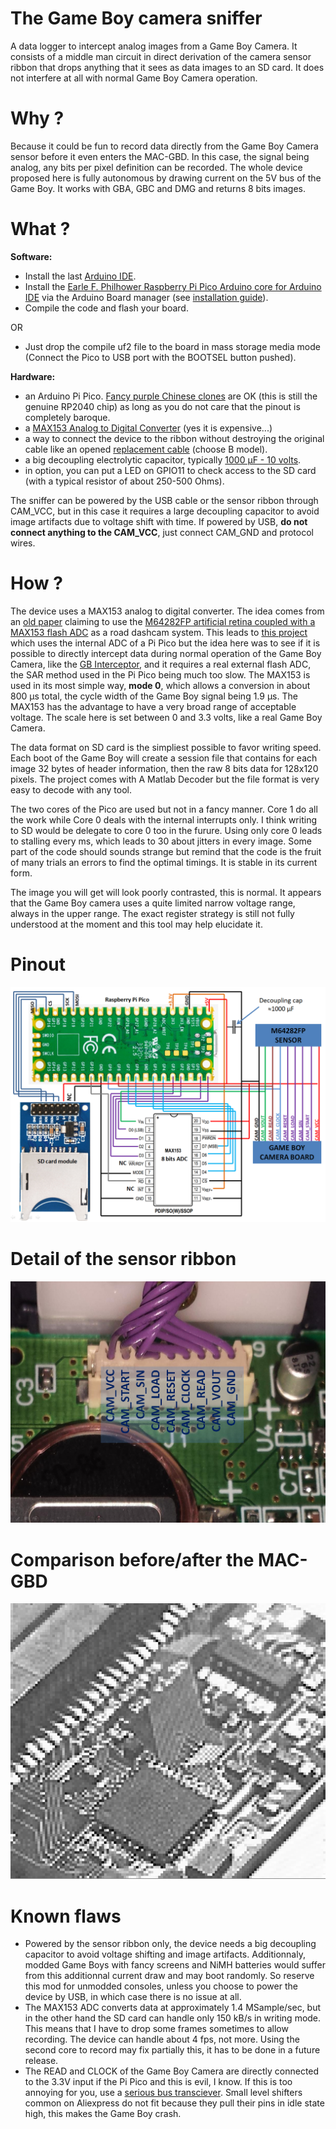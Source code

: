 # The Game Boy camera sniffer
A data logger to intercept analog images from a Game Boy Camera. It consists of a middle man circuit in direct derivation of the camera sensor ribbon that drops anything that it sees as data images to an SD card. It does not interfere at all with normal Game Boy Camera operation.

# Why ?
Because it could be fun to record data directly from the Game Boy Camera sensor before it even enters the MAC-GBD. In this case, the signal being analog, any bits per pixel definition can be recorded. The whole device proposed here is fully autonomous by drawing current on the 5V bus of the Game Boy. It works with GBA, GBC and DMG and returns 8 bits images.

# What ?
**Software:**
- Install the last [Arduino IDE](https://www.arduino.cc/en/software).
- Install the [Earle F. Philhower Raspberry Pi Pico Arduino core for Arduino IDE](https://github.com/earlephilhower/arduino-pico) via the Arduino Board manager (see [installation guide](https://github.com/earlephilhower/arduino-pico#installing-via-arduino-boards-manager)).
- Compile the code and flash your board.

OR

- Just drop the compile uf2 file to the board in mass storage media mode (Connect the Pico to USB port with the BOOTSEL button pushed).

**Hardware:**
- an Arduino Pi Pico. [Fancy purple Chinese clones](https://fr.aliexpress.com/item/1005003928558306.html) are OK (this is still the genuine RP2040 chip) as long as you do not care that the pinout is completely baroque.
- a [MAX153 Analog to Digital Converter](https://fr.aliexpress.com/item/1005005084589973.html) (yes it is expensive...)
- a way to connect the device to the ribbon without destroying the original cable like an opened [replacement cable](https://www.digikey.com/en/products/base-product/jst-sales-america-inc/455/A09ZR09Z/588181) (choose B model).
- a big decoupling electrolytic capacitor, typically [1000 µF - 10 volts](https://fr.aliexpress.com/item/1005002958594141.html).
- in option, you can put a LED on GPIO11 to check access to the SD card (with a typical resistor of about 250-500 Ohms).

The sniffer can be powered by the USB cable or the sensor ribbon through CAM_VCC, but in this case it requires a large decoupling capacitor to avoid image artifacts due to voltage shift with time. If powered by USB, **do not connect anything to the CAM_VCC**, just connect CAM_GND and protocol wires.

# How ?
The device uses a MAX153 analog to digital converter. The idea comes from an [old paper](https://github.com/Raphael-Boichot/Game-Boy-camera-sniffer/blob/main/Bibliography/Yerazunis%20(1999)%20An%20Inexpensive%2C%20All%20Solid-state%20Video%20and%20Data%20Recorder%20for%20Accident%20Reconstruction.pdf) claiming to use the [M64282FP artificial retina coupled with a MAX153 flash ADC](https://github.com/Raphael-Boichot/Game-Boy-camera-sniffer/blob/main/Bibliography/Mitsubishi%20Integrated%20Circuit%20M64282FP%20Image%20Sensor.pdf) as a road dashcam system. This leads to [this project](https://github.com/Raphael-Boichot/Mitsubishi-M64282FP-dashcam) which uses the internal ADC of a Pi Pico but the idea here was to see if it is possible to directly intercept data during normal operation of the Game Boy Camera, like the [GB Interceptor](https://github.com/Staacks/gbinterceptor), and it requires a real external flash ADC, the SAR method used in the Pi Pico being much too slow. The MAX153 is used in its most simple way, **mode 0**, which allows a conversion in about 800 µs total, the cycle width of the Game Boy signal being 1.9 µs. The MAX153 has the advantage to have a very broad range of acceptable voltage. The scale here is set between 0 and 3.3 volts, like a real Game Boy Camera.

The data format on SD card is the simpliest possible to favor writing speed. Each boot of the Game Boy will create a session file that contains for each image 32 bytes of header information, then the raw 8 bits data for 128x120 pixels. The project comes with A Matlab Decoder but the file format is very easy to decode with any tool.

The two cores of the Pico are used but not in a fancy manner. Core 1 do all the work while Core 0 deals with the internal interrupts only. I think writing to SD would be delegate to core 0 too in the furure. Using only core 0 leads to stalling every ms, which leads to 30 about jitters in every image. Some part of the code should sounds strange but remind that the code is the fruit of many trials an errors to find the optimal timings. It is stable in its current form.

The image you will get will look poorly contrasted, this is normal. It appears that the Game Boy camera uses a quite limited narrow voltage range, always in the upper range. The exact register strategy is still not fully understood at the moment and this tool may help elucidate it.

# Pinout
![Pinout](https://github.com/Raphael-Boichot/Game-Boy-camera-sniffer/blob/main/Bibliography/pinout.png)

# Detail of the sensor ribbon
![](https://github.com/Raphael-Boichot/Game-Boy-camera-sniffer/blob/main/Bibliography/pinout2.png)

# Comparison before/after the MAC-GBD
![comparison](https://github.com/Raphael-Boichot/Game-Boy-camera-sniffer/blob/main/Bibliography/test.gif)

# Known flaws
- Powered by the sensor ribbon only, the device needs a big decoupling capacitor to avoid voltage shifting and image artifacts. Additionnaly, modded Game Boys with fancy screens and NiMH batteries would suffer from this additionnal current draw and may boot randomly. So reserve this mod for unmodded consoles, unless you choose to power the device by USB, in which case there is no issue at all.
- The MAX153 ADC converts data at approximately 1.4 MSample/sec, but in the other hand the SD card can handle only 150 kB/s in writing mode. This means that I have to drop some frames sometimes to allow recording. The device can handle about 4 fps, not more. Using the second core to record may fix partially this, it has to be done in a future release.
- The READ and CLOCK of the Game Boy Camera are directly connected to the 3.3V input if the Pi Pico and this is evil, I know. If this is too annoying for you, use a [serious bus transciever](https://www.ti.com/lit/ds/symlink/sn74lvc4245a.pdf). Small level shifters common on Aliexpress do not fit because they pull their pins in idle state high, this makes the Game Boy crash.
